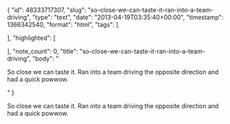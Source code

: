 {
  "id": 48333717307,
  "slug": "so-close-we-can-taste-it-ran-into-a-team-driving",
  "type": "text",
  "date": "2013-04-19T03:35:40+00:00",
  "timestamp": 1366342540,
  "format": "html",
  "tags": [

  ],
  "highlighted": [

  ],
  "note_count": 0,
  "title": "so-close-we-can-taste-it-ran-into-a-team-driving",
  "body": "<p>So close we can taste it. Ran into a team driving the opposite direction and had a quick powwow.</p>"
}

<p>So close we can taste it. Ran into a team driving the opposite direction and had a quick powwow.</p>